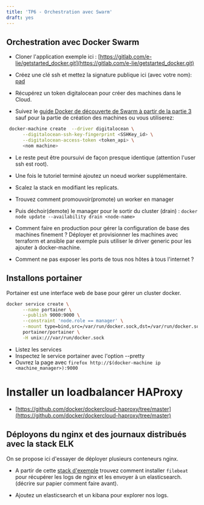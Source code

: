 ```yaml
---
title: 'TP6 - Orchestration avec Swarm'
draft: yes
---
```


## Orchestration avec Docker Swarm

- Cloner l'application exemple ici : [https://gitlab.com/e-lie/getstarted_docker.git](https://gitlab.com/e-lie/getstarted_docker.git)

- Créez une clé ssh et mettez la signature publique ici (avec votre nom): [pad](https://quotidien.framapad.org/p/ssh-pubkey-sharing-442)

- Récupérez un token digitalocean pour créer des machines dans le Cloud.

- Suivez le [guide Docker de découverte de Swarm à partir de la partie 3](https://docs.docker.com/get-started/part3/) sauf pour la partie de création des machines ou vous utiliserez:

```bash
 docker-machine create  --driver digitalocean \
      --digitalocean-ssh-key-fingerprint <SSHKey_id> \
      --digitalocean-access-token <token_api> \
      <nom machine>
```

- Le reste peut être poursuivi de façon presque identique (attention l'user ssh est root).
- Une fois le tutoriel terminé ajoutez un noeud worker supplémentaire.
- Scalez la stack en modifiant les replicats.
- Trouvez comment promouvoir(promote) un worker en manager
- Puis déchoir(demote) le manager pour le sortir du cluster (drain) : `docker node update --availability drain <node-name>`

- Comment faire en production pour gérer la configuration de base des machines finement ? Déployer et provisionner les machines avec terraform et ansible par exemple puis utiliser le driver generic pour les ajouter à docker-machine.
  
- Comment ne pas exposer les ports de tous nos hôtes à tous l'internet ?

## Installons portainer

Portainer est une interface web de base pour gérer un cluster docker.

```bash
docker service create \
      --name portainer \
      --publish 9000:9000 \
      --constraint 'node.role == manager' \
      --mount type=bind,src=/var/run/docker.sock,dst=/var/run/docker.sock \
      portainer/portainer \
      -H unix:///var/run/docker.sock
```

- Listez les services
- Inspectez le service portainer avec l'option --pretty
- Ouvrez la page avec `firefox http://$(docker-machine ip <machine_manager>):9000`


# Installer un loadbalancer HAProxy

- [https://github.com/docker/dockercloud-haproxy/tree/master](https://github.com/docker/dockercloud-haproxy/tree/master)


## Déployons du nginx et des journaux distribués avec la stack ELK

On se propose ici d'essayer de déployer plusieurs conteneurs nginx.

- A partir de cette [stack d'exemple](https://discuss.elastic.co/t/nginx-filebeat-elk-docker-swarm-help/130512) trouvez comment installer `filebeat` pour récupérer les logs de nginx et les envoyer à un elasticsearch. (décrire sur papier comment faire avant).
  
- Ajoutez un elasticsearch et un kibana pour explorer nos logs.


